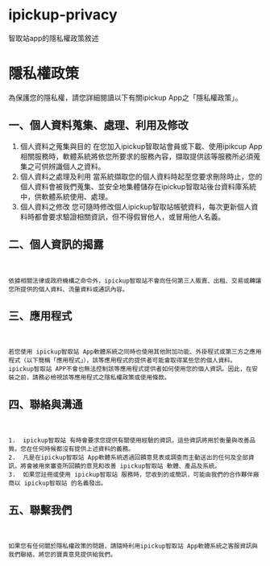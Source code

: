 # ipickup-privacy
智取站app的隱私權政策敘述

<h1>隱私權政策</h1>

為保護您的隱私權，請您詳細閱讀以下有關ipickup App之「隱私權政策」。

<h2>一、個人資料蒐集、處理、利用及修改</h2>

  1.	個人資料之蒐集與目的
         	在您加入ipickup智取站會員或下載、使用ipikcup App相關服務時，軟體系統將依您所要求的服務內容，擷取提供該等服務所必須蒐集之可供辨識個人之資料。
  2.	個人資料之處理及利用
         	當系統擷取您的個人資料時起至您要求刪除時止，您的個人資料會被我們蒐集、並安全地集體儲存在ipickup智取站後台資料庫系統中，供軟體系統使用、處理。
  3.	個人資料之修改
         	您可隨時修改個人ipickup智取站帳號資料，每次更新個人資料時都會要求驗證相關資訊，但不得假冒他人，或冒用他人名義。

<h2>二、個人資訊的揭露</h2></br>

    依據相關法律或政府機構之命令外，ipickup智取站不會向任何第三人販賣、出租、交易或轉讓您所提供的個人資料、流量資料或通訊內容。 

<h2>三、應用程式</h2></br>

    若您使用 ipickup智取站 App軟體系統之同時也使用其他附加功能、外掛程式或第三方之應用程式（以下簡稱「應用程式」），該等應用程式的提供者可能會取得某些您的個人資料。 ipickup智取站 APP不會也無法控制該等應用程式提供者如何使用您的個人資訊。因此，在安裝之前，請務必檢視該等應用程式之隱私權政策或使用條款。
    
<h2>四、聯絡與溝通</h2></br>

    1.	ipickup智取站 有時會要求您提供有關使用經驗的資訊，這些資訊將用於衡量與改善品質。您在任何時候都沒有提供上述資料的義務。
    2.	凡是在ipickup智取站 App軟體系統透過回饋意見表或調查而主動送出的任何及全部資訊，將會被用來審查所回饋的意見和改善 ipickup智取站 軟體、產品及系統。
    3.	如果您註冊或使用 ipickup智取站 服務時，您收到的或簡訊，可能由我們的合作夥伴廠商以 ipickup智取站 的名義發出。

<h2>五、聯繫我們</h2></br>

    如果您有任何關於隱私權政策的問題，請隨時利用ipickup智取站 App軟體系統之客服資訊與我們聯絡，將您的寶貴意見提供給我們。
